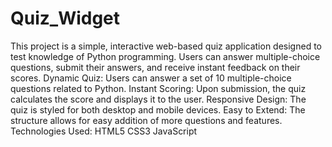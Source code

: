 # Quiz_Widget
This project is a simple, interactive web-based quiz application designed to test knowledge of Python programming. Users can answer multiple-choice questions, submit their answers, and receive instant feedback on their scores.
Dynamic Quiz: Users can answer a set of 10 multiple-choice questions related to Python.
Instant Scoring: Upon submission, the quiz calculates the score and displays it to the user.
Responsive Design: The quiz is styled for both desktop and mobile devices.
Easy to Extend: The structure allows for easy addition of more questions and features.
Technologies Used:
   HTML5
   CSS3
   JavaScript

